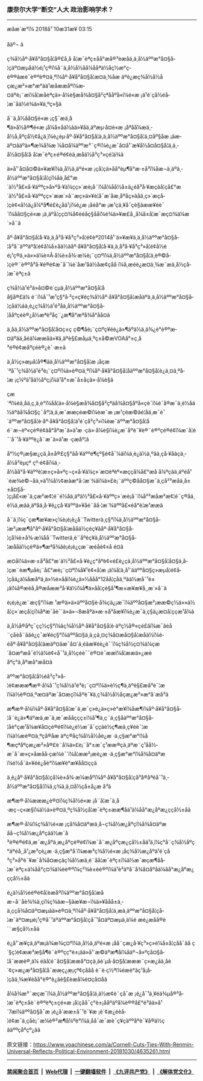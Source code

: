 ### 康奈尔大学“断交”人大 政治影响学术？
------------------------

<div class="published">
 <span class="date" title="ä¸­å½æ¶é´">
  <time datetime="2018-10-31T03:15:00+08:00">
   æåæ´æ°ï¼ 2018å¹´10æ31æ¥ 03:15
  </time>
 </span>
</div>
<br/>
<div class="wsw">
 <span class="dateline">
  åäº¬ â
 </span>
 <p>
  ç¾å½åº·å¥å°å¤§å­¦å®£å¸å å­¦æ¯èªç±åå°æå®³èæåä¸ä¸­å½äººæ°å¤§å­¦çäº¤æµåä½é¡¹ç®ï¼å¨ä¸­å½å½åå¼ååªä½åç½æ°ç­è®®ãæè¯è®ºè®¤ä¸ºï¼åº·å¥å°å¤§å­¦æ­¤ä¸¾åæ äºè¿æç¾å½å½åçæ¿æ²»æ°æ°ãä¹æåææåºï¼æ­¤äºè¡¨æï¼å¦æåèªçä»·å¼è§æå¾å¤§å²çªååºå«ï¼é«æ ¡ä¹é´çå½éå­¦æ¯åä½é¾ä»¥ä¸ºç»§ã
 </p>
 <p>
  å¨ä¸­å½åå¤§é«æ ¡ç§¯æä¸å¶ä»å½å®¶é«æ ¡å¼å±åä½ãä»¥åä¸äºæµ·å¤é«æ ¡åªåå¼æä¸­å½å¸åºçå½¢å¿ä¸ï¼è¿èµ·åº·å¥å°å¤§å­¦ä¸ä¸­å½äººæ°å¤§å­¦ä¸¤åº§åæ ¡âæ­äº¤âäºä»¶æ¾å¾æ ¼å¤å¼äººæ³¨ç®ï¼è¿æ¯å¤å¹´æ¥å½å¤å¤§å­¦ä¸ä¸­å½å¤§å­¦å å­¦æ¯èªç±é®é¢èä¸­æ­åä½å³ç³»çé¦ä¾ã
 </p>
 <p>
  ä»å¹´å¤å¤©ä»¥æ¥ï¼ä¸­å½ä¸äºé«æ ¡çå­¦çä»åå°èµ¶å°æ·±å³ï¼åæ¬ä¸äºä¸­å½äººæ°å¤§å­¦å­¦çï¼åä¸å£°æ´ä½³å£«å·¥äººç»å»ºå·¥ä¼çç»´æè¡å¨ï¼å¼åå½å±ä¿éå³å·¥æçãå­¦çå£°æ´ä½³å£«å·¥äººçç»´ææ´»å¨æç»ä»¥è­¦å¯æ´åæ¸åºåç»ãåä¸ç»´æçå­¦çè¢«å½ä¿å¼ºå¶é£è¿åä¹¡ï¼è¿æ ¡åé­å°æ ¡æ¹çä¸¥å¯çè§ãææ¥éè¯´ï¼åå¤§ç­é«æ ¡ä¸äºå­¦çç¤¾å¢é­éåç§ååï¼é¾ä»¥æ­£å¸¸å¼å±å­¦æ¯æç¤¾ä¼æ´»å¨ã
 </p>
 <p>
  åº·å¥å°å¤§å­¦å·¥ä¸ä¸å³å·¥å³ç³»å­¦é¢èª2014å¹´ä»¥æ¥ä¸ä¸­å½äººæ°å¤§å­¦å³å¨äººäºå­¦é¢å¼å±åä½ãåº·å¥å°å¤§å­¦å·¥ä¸ä¸å³å·¥å³ç³»å­¦é¢å½éé¡¹ç®ä¸»ä»»ä¼è±Â·å¼è±å¾·æ¼è¡¨ç¤ºï¼ä¸­å½äººæ°å¤§å­¦ä¸è®©å­¦çè®¨è®ºå³å·¥é®é¢æ¯å¯¼è´åæ¹åä½åæ­¢çåå ï¼å¸æéè¿æ­¤ä¸¾æ¯æä¸­å½çå­¦æ¯èªç±ã
 </p>
 <p>
  ç¾å½ä¹é³ä»å¤©è´çµä¸­å½äººæ°å¤§å­¦åå§å®£ä¼ é¨ï¼å¯¹æ¹ç§°å·²ç»ç¥éç¾å½åº·å¥å°å¤§å­¦æåäºä¸ä¸­å½äººæ°å¤§å­¦çåä½ãä¸è¿ç¾å½ä¹é³åä¸­å½äººæ°å¤§å­¦ååºçéè®¿å½æªè³åç¨¿æ¶å°æªå¾å°åå¤ã
 </p>
 <p>
  ä¸åä¸­å½äººæ°å¤§å­¦å¤ç±ç ç©¶åè¡¨ç¤ºç¥éè¿ä»¶äºä½ä¸ä¾¿è°è®ºæ­¤äºãä¸åéä¼ææåä»¥ä¸äºè§£æåµä¸ºç±å©æVOAå°±ç¸å³é®é¢æåºçéè®¿è¯·æ±ã
 </p>
 <p>
  ä¸­å½ç»æµå­¦å®¶ãä¸­å½äººæ°å¤§å­¦æ ¡åçæ´ªå¯¹ç¾å½ä¹é³è¡¨ç¤ºï¼ä»è®¤ä¸ºï¼åº·å¥å°å¤§å­¦åäººæ°å¤§å­¦è¿ä¸¤ä¸ªå­¦æ ¡ç¼ºä¹åä½åºç¡ï¼ä¹å°±æ¯å±åçä»·å¼è§ã
 </p>
 <p>
  çæ´ªï¼éä¸åä¸ç¸ä¸è°ï¼åå¦ä»·å¼è§æå¾å¤§å²çªãå¾å¤§åºå«çè¯ï¼è¯å®æ¯ä¸è½åä½äºãå¾å¤§ç¨åº¦ä¸ä¸æ¯ææçéæ©ï¼èæ¯æ ¡æ¹çéæ©ãé¦åä¸æ¯è¯´äººæ°å¤§å­¦è·åº·å¥å°å¤§å­¦ä¹é´çå³ç³»ï¼èæ¯äººæ°å¤§å­¦åé¨æ¬èº«çé®é¢ãå°åºæ¯ä»ä¹æ ·çä»·å¼è§ï¼è¿æ¯åºè¯¥è®¨è®ºçé®é¢ï¼æ¯å¦è¯´å¯¹å·¥äººè¿å¨æ¯ä»ä¹æ ·çæåº¦ã
 </p>
 <p>
  å°½ç®¡æ§æ¿çä¸­å±å®£ç§°âå·¥äººé¶çº§é¢å¯¼âï¼ä¸è¿ä½ä¸ºâä¸çå·¥åâçä¸­å½å³èµçº çº·é¢åï¼ä¸­å½åå°å·¥äººè¦æ±ç»å»ºç¬ç«å·¥ä¼ç»´æ¤èªèº«æççå¼å£°æå å¼ºçãä¸äºéå¹´éæ¾é©¬åä¸»ä¹ï¼å½¢æâæ°å·¦æ´¾âï¼ä»£è¡¨äººç©åå¤§æ¯ä¸çå²³æåä¸­å±±å¤§å­¦ç¡å£«æ¯ä¸çæ²æ¢¦é¨é½åä¸äºä½³å£«å·¥äººç»´æè¡å¨ï¼å²³æåæ²æ¢¦é¨ç®åä¸è½ä¸æãä¸äºåä¸å·¥è¿çå·¥äººä»¥åé¨åå·¦æ´¾äººå£«é­å°è­¦æ¹ææã
 </p>
 <p>
  å¨ä¸ï¼ç¯çæ¶æ¥æ»ç¼è¡é¡è¿å¨Twitterä¸ç§°ï¼ä¸­å½äººæ°å¤§å­¦æ²¡ææ¶å°åº·å¥å°å¤§å­¦æååä½çéç¥ãåº·å¥å°å¤§å­¦çå¼è±å¾·æ¼åå¨Twitterä¸è´´åºéç¥ä¸­å½äººæ°å¤§å­¦æååä½çé®ä»¶æªå¾ãè¡é¡è¿çæ¨æéåè¢«å é¤ã
 </p>
 <p>
  æ­¤åï¼ä»æ·±å³å£°æ´ä½³å£«å·¥è¿ç°åºè¢«é£è¿çä¸­å½äººæ°å¤§å­¦å¤§ä¸å­¦çæ¨èæ¶µåè¡¨å£°æè¡¨ç¤ºï¼å¥¹è¢«å­¦æ ¡ä¼å­¦ä¸å¹´ãäººå¤§ç»æµå­¦é¢å­¦çåä¿ä¼åæåºä¸ä»½é»ååï¼è¿ä»½ååå°12åå­¦çåä¸ºâä½æå¯¹è±¡âï¼å®æèå¸å®æåææ³å·¥ä½ï¼å¶ä»åå­¦çè§å¹¶æ±æ¥æ¥å¸¸æ´»å¨ã
 </p>
 <p>
  è¡é¡è¿æ¨æç§°ï¼æ ¹æ®ä»ä»äººå¤§è·å¾çä¿¡æ¯ï¼äººå¤§æ²¡ææ©ç½ä»»ä½å­¦ç»´æçå­¦çï¼åªæ¯åè¯´ä»ä»¬8æåºä»æ·±å³åæ¥ï¼è¿æ¯ä¸ç§ä¿æ¤å­¦ççæ¹å¼ã
 </p>
 <p>
  ä¸­å½å®åªç¯çç½ç§°ï¼âç¾å½åº·å¥å°å¤§å­¦è·äºç½å®«çé£âï¼æ¯âéå¨çåèå¨âãè¿ç¯æ¥éç§°ï¼äººå¤§ä¸ä¸çä¸¤ç¾å¤æå¤§å­¦æåä½ï¼é­éåº·å¥å°å¤§å­¦âæ­äº¤âæ¯å¤´ä¸é­ãæ¥éè¿è¯´ï¼ç¾å½ç¤¾ä¼çæ´å¤æºæå¯è½ä¼è¢«å¯¹ä¸­å½çéè¯¯è®¤è¯ææï¼å¦ææä»¿æèåºç°ä¸åºæå°æå¤ã
 </p>
 <p>
  äººæ°å¤§å­¦å½éå³ç³»å­¦é¢æææ¶æ®·å¼å¯¹ç¾å½ä¹é³è¡¨ç¤ºï¼ä»è½ç¶ä¸äºè§£æå³è¯¦æï¼ä½è®¤ä¸ºæ­¤äºæ¯å¤æçï¼åºè¯¥ä¸ç¾å½å½åçæ¿æ²»æ°å´æå³ã
 </p>
 <p>
  æ¶æ®·å¼ï¼åº·å¥å°å¤§å­¦æ¯ä¸æ¯ç»è¿ä»ç»è°æ¥ï¼åæ¶ï¼åº·å¥å°å¤§å­¦å¨è¿ä»¶äºæä¸æ¯ä¸æ¯æååççç±ï¼å¹¶ä¸ç¨ä¸ç§åäººæ°å¤§å­¦åè°çæ¹å¼æ¥å¤çé®é¢ï¼è¿é½æ¯å¯ççãè½ç¶æä¸ç¥éè¯¦æï¼ä½æè®¤ä¸ºçå®åæ äºç®åç¾å½å½åè¿æ ·ä¸ç§æ°æ°ï¼å¶æçªåºçæ¿æ²»å®£è¨å¼ä»£è¡¨å°±æ¯ç¹ææ®çä¸äºæ¨ç¹åå½­æ¯å¯æ»ç»åæåå·çæ¼è¯´ï¼å¦ææ²¡æè¿æ ·ä¸ç§æ°æ°ï¼å¾å¤äºæï¼é½å¯ä»¥éè¿åè°ï¼æ¥è°æ¥åå¤ççã
 </p>
 <p>
  ä¸è¿åº·å¥å°å¤§å­¦çå¼è±å¾·æ¼æåºï¼åº·å¥å°å¤§å­¦çå³å®åªéå¯¹ä¸­å½äººæ°å¤§å­¦ï¼ä¸ç¾ä¸­ä¸¤å½çå±å¿æ å³ã
 </p>
 <p>
  æ¶æ®·å¼æææ¿è®¤ï¼ç¾å½é«æ ¡å¨å­¦æ¯ä¸å·æç¬ç«æ§ï¼ä½ä»è®¤ä¸ºç¾å½çå­¦æ¯èªç±ææ¶åä¹ä¼åå°æ¿åºæ¿ç­çå½±åã
 </p>
 <p>
  æ¶æ®·å¼ï¼ç¾å½é«æ ¡çå¾å¤äºæä¸å¬ç¾å½æ¿åºçï¼å¾å¤äºæåå¬ç¾å½æ¿åºçãä½æ¯å³é®é®é¢ä¸æ¯æ¿åºä¸æ¿åºçé®é¢ï¼æ¯å¨æ¿åºçæ¿ç­å½±åä¹ä¸ï¼ç°å¨ç¾å½åºç°äºéå¸¸å¹¿æ³çè¿æ ·ä¸ç§æ°å´ï¼ææ³ç¾å½é«æ ¡åç¾å½æ¿åºä¹é´çå³ç³»åºè¯¥æ¯å¾å¤æçãç¾å½æä¸é¨åå­¦æ¯èªç±ï¼ä½æ¯æçæ¶åå­¦æ¯èªç±ä¼åå°ç¤¾ä¼èè®ºï¼ç²¾è±èè®ºï¼ä¹è³äºå¨å¾å¤åºåä¼åå°æ¿åºæ¿ç­çå½±åã
 </p>
 <p>
  è¿ä½å½éé®é¢å­¦èæåºï¼äººæ°å¤§å­¦æåæ¬å¨åè¾¾ä¸çï¼ç¾ãæ¬§ãæ¥æ¬ï¼ä»¥ååå±ä¸­ä¸ççå¾å¤äº¤æµãä»è®¤ä¸ºï¼åº·å¥å°å¤§å­¦ä¸­æ­ä¸äººæ°å¤§å­¦çå­¦æ¯äº¤æµé¡¹ç®å¯¹äºäººæ°å¤§å­¦çå¯¹å¤äº¤æµä¸ä¼é æé¿æåå®è´¨æ§çå½±åã
 </p>
 <p>
  è¿å¹´æ¥çä¸äºæ¡ä¾æ¾ç¤ºï¼ä¸­å½ä¸äºé«æ ¡å­å¨çæ¿å·¥ç³»ç»é¼å±å­¦çåå¯ãå ç´§ç¦é¢ææ³æ§å¶è¨è®ºçç°è±¡ãä»å¹´æ©äºæ¶åï¼åäº¬å»ºç­å¤§å­¦å¯ææè®¸ä¼ éãå¦é¨å¤§å­¦ææå°¤çä¸ãè´µå·å¤§å­¦æææ¨ç»æ¿ãä¸­åè´¢ç»æ¿æ³å¤§å­¦å¯ææç¿æ¡çº¢ç­ååå è¨è·ç½ªï¼é­æè°âç¹å¡å­¦çâä¸¾æ¥èåå°è®°è¿ãè§£èæå¼é¤ç­å¤åã
 </p>
 <p>
  å¼å¾æ³¨æçæ¯ï¼ä¸­å½äººæ°å¤§å­¦ä¸ä½æ¢è¨çå¯æ ¡é¿å¯¹ä¸¥éä¾µå®³å­¦æ¯èªç±åè¨è®ºèªç±çé«æ ¡å­¦çåå¯ç°è±¡ååºäºå¼è®®å£°é³ãä»å¹´7æï¼äººå¤§å¯æ ¡é¿å´ææ±å¯¹è¯¥æ ¡è´¢æ¿éèå­¦é¢æ¯ä¸çåè¡¨æ¼è®²æ¶å¼ºè°ï¼ä¸åå¯æ¯æè¯ç¥çäººåºè¯¥å®ä½ç âäººçåºçº¿âã
 </p>
</div>

原文链接：https://www.voachinese.com/a/Cornell-Cuts-Ties-With-Renmin-Universal-Reflects-Political-Environment-20181030/4635261.html


------------------------
#### [禁闻聚合首页](https://github.com/gfw-breaker/banned-news/blob/master/README.md) &nbsp;|&nbsp; [Web代理](https://github.com/gfw-breaker/open-proxy/blob/master/README.md) &nbsp;|&nbsp;  [一键翻墙软件](https://github.com/gfw-breaker/nogfw/blob/master/README.md) &nbsp;|&nbsp; [《九评共产党》](https://github.com/gfw-breaker/9ping.md/blob/master/README.md#九评之一评共产党是什么) &nbsp;|&nbsp; [《解体党文化》](https://github.com/gfw-breaker/jtdwh.md/blob/master/README.md#绪论)
